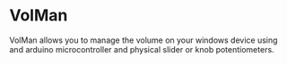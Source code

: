 # VolMan
VolMan allows you to manage the volume on your windows device using and arduino microcontroller and physical slider or knob potentiometers.
